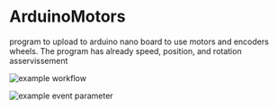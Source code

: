 # ArduinoMotors
program to upload to arduino nano board to use motors and encoders wheels. The program has already speed, position, and rotation asservissement

![example workflow](https://github.com/github/docs/actions/workflows/main.yml/badge.svg)

![example event parameter](https://github.com/github/docs/actions/workflows/main.yml/badge.svg?event=push)
